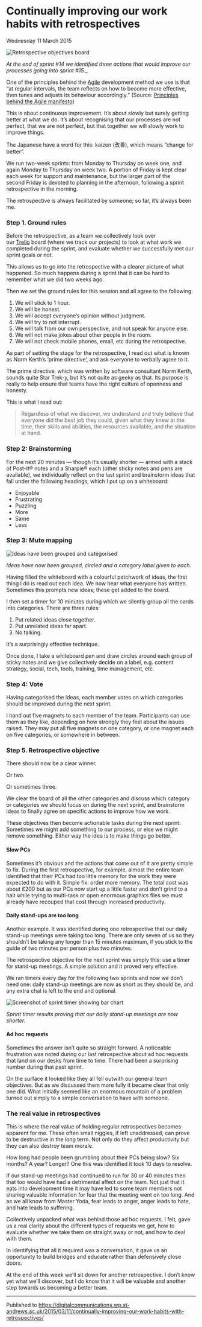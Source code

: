 # Continually improving our work habits with retrospectives

Wednesday 11 March 2015

![Retrospective objectives board](https://github.com/garethjmsaunders/blog-posts/blob/master/dct-blog/img/2015-03-11-retrospective-objectives.jpg)

_At the end of sprint #14 we identified three actions that would improve our processes going into sprint #15.__

One of the principles behind the [Agile](http://en.wikipedia.org/wiki/Agile_software_development) development method we use is that “at regular intervals, the team reflects on how to become more effective, then tunes and adjusts its behaviour accordingly.” (Source: [Principles behind the Agile manifesto](http://agilemanifesto.org/principles.html))

This is about continuous improvement. It’s about slowly but surely getting better at what we do. It’s about recognising that our processes are not perfect, that we are not perfect, but that together we will slowly work to improve things.

The Japanese have a word for this: kaizen (改善), which means “change for better”.

We run two-week sprints: from Monday to Thursday on week one, and again Monday to Thursday on week two. A portion of Friday is kept clear each week for support and maintenance, but the larger part of the second Friday is devoted to planning in the afternoon, following a sprint retrospective in the morning.

The retrospective is always facilitated by someone; so far, it’s always been me.

### Step 1. Ground rules

Before the retrospective, as a team we collectively look over our [Trello](http://trello.com/) board (where we track our projects) to look at what work we completed during the sprint, and evaluate whether we successfully met our sprint goals or not.

This allows us to go into the retrospective with a clearer picture of what happened. So much happens during a sprint that it can be hard to remember what we did two weeks ago.

Then we set the ground rules for this session and all agree to the following:

1. We will stick to 1 hour.
2. We will be honest.
3. We will accept everyone’s opinion without judgment.
4. We will try to not interrupt.
5. We will talk from our own perspective, and not speak for anyone else.
6. We will not make jokes about other people in the room.
7. We will not check mobile phones, email, etc during the retrospective.

As part of setting the stage for the retrospective, I read out what is known as Norm Kerth’s ‘prime directive’, and ask everyone to verbally agree to it.

The prime directive, which was written by software consultant Norm Kerth, sounds quite Star Trek-y, but it’s not quite as geeky as that. Its purpose is really to help ensure that teams have the right culture of openness and honesty.

This is what I read out:

> Regardless of what we discover, we understand and truly believe that everyone did the best job they could, given what they knew at the time, their skills and abilities, the resources available, and the situation at hand.

### Step 2: Brainstorming

For the next 20 minutes — though it’s usually shorter — armed with a stack of Post-It® notes and a Sharpie® each (other sticky notes and pens are available), we individually reflect on the last sprint and brainstorm ideas that fall under the following headings, which I put up on a whiteboard:

* Enjoyable
* Frustrating
* Puzzling
* More
* Same
* Less

### Step 3: Mute mapping

![Ideas have been grouped and categorised](https://github.com/garethjmsaunders/blog-posts/blob/master/dct-blog/img/2015-03-11-mute-mapping.jpg)

_Ideas have now been grouped, circled and a category label given to each._

Having filled the whiteboard with a colourful patchwork of ideas, the first thing I do is read out each idea. We now hear what everyone has written. Sometimes this prompts new ideas; these get added to the board.

I then set a timer for 10 minutes during which we silently group all the cards into categories. There are three rules:

1. Put related ideas close together.
2. Put unrelated ideas far apart.
3. No talking.

It’s a surprisingly effective technique.

Once done, I take a whiteboard pen and draw circles around each group of sticky notes and we give collectively decide on a label, e.g. content strategy, social, tech, tools, training, time management, etc.

### Step 4: Vote

Having categorised the ideas, each member votes on which categories should be improved during the next sprint.

I hand out five magnets to each member of the team. Participants can use them as they like, depending on how strongly they feel about the issues raised. They may put all five magnets on one category, or one magnet each on five categories, or somewhere in between.

### Step 5. Retrospective objective

There should now be a clear winner.

Or two.

Or sometimes three.

We clear the board of all the other categories and discuss which category or categories we should focus on during the next sprint, and brainstorm ideas to finally agree on specific actions to improve how we work.

These objectives then become actionable tasks during the next sprint. Sometimes we might add something to our process, or else we might remove something. Either way the idea is to make things go better.

#### Slow PCs

Sometimes it’s obvious and the actions that come out of it are pretty simple to fix. During the first retrospective, for example, almost the entire team identified that their PCs had too little memory for the work they were expected to do with it. Simple fix: order more memory. The total cost was about £200 but as our PCs now start up a little faster and don’t grind to a halt while trying to multi-task or open enormous graphics files we must already have recouped that cost through increased productivity.

#### Daily stand-ups are too long

Another example. It was identified during one retrospective that our daily stand-up meetings were taking too long. There are only seven of us so they shouldn’t be taking any longer than 15 minutes maximum, if you stick to the guide of two minutes per person plus two minutes.

The retrospective objective for the next sprint was simply this: use a timer for stand-up meetings. A simple solution and it proved very effective.

We ran timers every day for the following two sprints and now we don’t need one: daily stand-up meetings are now as short as they should be, and any extra chat is left to the end and optional.

![Screenshot of sprint timer showing bar chart](https://github.com/garethjmsaunders/blog-posts/blob/master/dct-blog/img/2015-03-11-sprint-timer-180x300.gif)

_Sprint timer results proving that our daily stand-up meetings are now shorter._

#### Ad hoc requests

Sometimes the answer isn’t quite so straight forward. A noticeable frustration was noted during our last retrospective about ad hoc requests that land on our desks from time to time. There had been a surprising number during that past sprint.

On the surface it looked like they all fell outwith our general team objectives. But as we discussed them more fully it became clear that only one did. What initially seemed like an enormous mountain of a problem turned out simply to a simple conversation to have with someone.

### The real value in retrospectives

This is where the real value of holding regular retrospectives becomes apparent for me. These often small niggles, if left unaddressed, can prove to be destructive in the long term. Not only do they affect productivity but they can also destroy team morale.

How long had people been grumbling about their PCs being slow? Six months? A year? Longer? One this was identified it took 10 days to resolve.

If our stand-up meetings had continued to run for 30 or 40 minutes then that too would have had a detrimental affect on the team. Not just that it eats into development time it may have led to some team members not sharing valuable information for fear that the meeting went on too long. And as we all know from Master Yoda, fear leads to anger, anger leads to hate, and hate leads to suffering.

Collectively unpacked what was behind those ad hoc requests, I felt, gave us a real clarity about the different types of requests we get, how to evaluate whether we take them on straight away or not, and how to deal with them.

In identifying that all it required was a conversation, it gave us an opportunity to build bridges and educate rather than defensively close doors.

At the end of this week we’ll sit down for another retrospective. I don’t know yet what we’ll discover, but I do know that it will be valuable and another step towards us becoming a better team.

---

Published to https://digitalcommunications.wp.st-andrews.ac.uk/2015/03/11/continually-improving-our-work-habits-with-retrospectives/